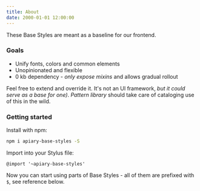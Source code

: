 ```yaml
---
title: About
date: 2000-01-01 12:00:00
---
```


These Base Styles are meant as a baseline for our frontend.

### Goals

- Unify fonts, colors and common elements
- Unopinionated and flexible
- 0 kb dependency - _only expose mixins_ and allows gradual rollout

Feel free to extend and override it. It's not an UI framework, _but it could serve as a base for one)_. _Pattern library_ should take care of cataloging use of this in the wild.

### Getting started

Install with npm:

```bash
npm i apiary-base-styles -S
```

Import into your Stylus file:

```stylus
@import '~apiary-base-styles'
```

Now you can start using parts of Base Styles - all of them are prefixed with `$`, see reference below.
